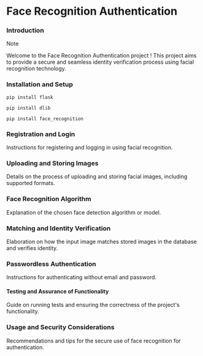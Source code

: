 # Face Recognition Authentication
### Introduction
> [!NOTE]
> Welcome to the Face Recognition Authentication project ! This project aims to provide a secure and seamless identity verification process using facial recognition technology.

### Installation and Setup
```
pip install flask
```
```
pip install dlib
```
```
pip install face_recognition
```
### Registration and Login
Instructions for registering and logging in using facial recognition.

### Uploading and Storing Images
Details on the process of uploading and storing facial images, including supported formats.

### Face Recognition Algorithm
Explanation of the chosen face detection algorithm or model.

### Matching and Identity Verification
Elaboration on how the input image matches stored images in the database and verifies identity.

### Passwordless Authentication
Instructions for authenticating without email and password.

#### Testing and Assurance of Functionality
Guide on running tests and ensuring the correctness of the project's functionality.

### Usage and Security Considerations
Recommendations and tips for the secure use of face recognition for authentication.
